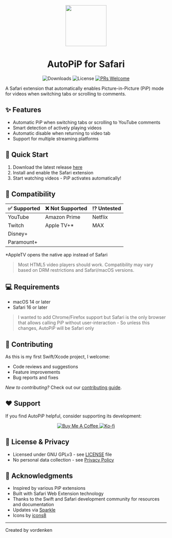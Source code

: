 <p align="center">
  <a href="#">
    <img height="128" width="128" src="https://raw.github.com/vordenken/AutoPiP/main/AutoPiP/Assets.xcassets/AppIcon.appiconset/icon_512x512%402x.png">
  </a>
  <h1 align="center">AutoPiP for Safari</h1>
</p>

<p align="center">
  <img src="https://img.shields.io/github/downloads/vordenken/AutoPiP/total" alt="Downloads">
  <img src="https://img.shields.io/github/license/vordenken/AutoPiP" alt="License">
  <a href="https://makeapullrequest.com"><img src="https://img.shields.io/badge/PRs-welcome-brightgreen.svg" alt="PRs Welcome"></a>
</p>

A Safari extension that automatically enables Picture-in-Picture (PiP) mode for videos when switching tabs or scrolling to comments.

## ✨ Features

- Automatic PiP when switching tabs or scrolling to YouTube comments
- Smart detection of actively playing videos
- Automatic disable when returning to video tab
- Support for multiple streaming platforms

## 🚀 Quick Start

1. Download the latest release [here](https://github.com/vordenken/AutoPiP/releases)
2. Install and enable the Safari extension
3. Start watching videos - PiP activates automatically!

## 🎯 Compatibility

| ✅ Supported | ❌ Not Supported | ⁉️ Untested |
|-------------|-----------------|------------|
| YouTube     | Amazon Prime    | Netflix    |
| Twitch      | Apple TV+*     | MAX        |
| Disney+     |                |            |
| Paramount+  |                |            |

*AppleTV opens the native app instead of Safari

> Most HTML5 video players should work. Compatibility may vary based on DRM restrictions and Safari/macOS versions.

## 💻 Requirements

- macOS 14 or later
- Safari 16 or later

> I wanted to add Chrome/Firefox support but Safari is the only browser that allows calling PiP without user-interaction - So unless this changes, AutoPiP will be Safari only

## 🤝 Contributing

As this is my first Swift/Xcode project, I welcome:
- Code reviews and suggestions
- Feature improvements
- Bug reports and fixes

*New to contributing?* Check out our [contributing guide](CONTRIBUTING.md).

## ❤️ Support

If you find AutoPiP helpful, consider supporting its development:

<p align="center">
  <a href="https://www.buymeacoffee.com/vordenken">
    <img src="https://www.buymeacoffee.com/assets/img/custom_images/orange_img.png" alt="Buy Me A Coffee">
  </a>
  <a href="https://ko-fi.com/vordenken">
    <img src="https://ko-fi.com/img/githubbutton_sm.svg" alt="Ko-fi">
  </a>
</p>

## 📝 License & Privacy

- Licensed under GNU GPLv3 - see [LICENSE](LICENSE) file
- No personal data collection - see [Privacy Policy](PRIVACY.md)

## 🙏 Acknowledgments

- Inspired by various PiP extensions
- Built with Safari Web Extension technology
- Thanks to the Swift and Safari development community for resources and documentation
- Updates via [Sparkle](https://sparkle-project.org)
- Icons by [icons8](https://icons8.com)

---
Created by vordenken
